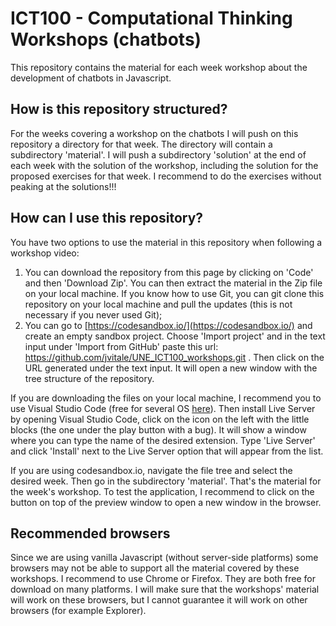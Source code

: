 # ICT100 - Computational Thinking Workshops (chatbots)

This repository contains the material for each week workshop about the development of chatbots in Javascript.

## How is this repository structured?

For the weeks covering a workshop on the chatbots I will push on this repository a directory for that week. The directory will contain a subdirectory 'material'.
I will push a subdirectory 'solution' at the end of each week with the solution of the workshop, including the solution for the proposed exercises for that week. I recommend to do the exercises without peaking at the solutions!!!

## How can I use this repository?

You have two options to use the material in this repository when following a workshop video:

1. You can download the repository from this page by clicking on 'Code' and then 'Download Zip'. You can then extract the material in the Zip file on your local machine. If you know how to use Git, you can git clone this repository on your local machine and pull the updates (this is not necessary if you never used Git);
2. You can go to [https://codesandbox.io/](https://codesandbox.io/) and create an empty sandbox project. Choose 'Import project' and in the text input under 'Import from GitHub' paste this url: https://github.com/jvitale/UNE_ICT100_workshops.git . Then click on the URL generated under the text input. It will open a new window with the tree structure of the repository.

If you are downloading the files on your local machine, I recommend you to use Visual Studio Code (free for several OS [here](https://code.visualstudio.com/download)). Then install Live Server by opening Visual Studio Code, click on the icon on the left with the little blocks (the one under the play button with a bug). It will show a window where you can type the name of the desired extension. Type 'Live Server' and click 'Install' next to the Live Server option that will appear from the list.

If you are using codesandbox.io, navigate the file tree and select the desired week. Then go in the subdirectory 'material'. That's the material for the week's workshop. To test the application, I recommend to click on the button on top of the preview window to open a new window in the browser.

## Recommended browsers

Since we are using vanilla Javascript (without server-side platforms) some browsers may not be able to support all the material covered by these workshops. I recommend to use Chrome or Firefox. They are both free for download on many platforms. I will make sure that the workshops' material will work on these browsers, but I cannot guarantee it will work on other browsers (for example Explorer).


